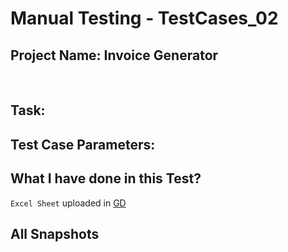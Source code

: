 
# Manual Testing - TestCases_02
## Project Name: Invoice Generator
<br>

## Task: 

## Test Case Parameters:

## What I have done in this Test?
`Excel Sheet` uploaded in [GD](https://drive.google.com/file/d/1L0w5xsLwnm4wYKKspLgR9DvgUe33MTnP/view?usp=drive_link)

## All Snapshots

